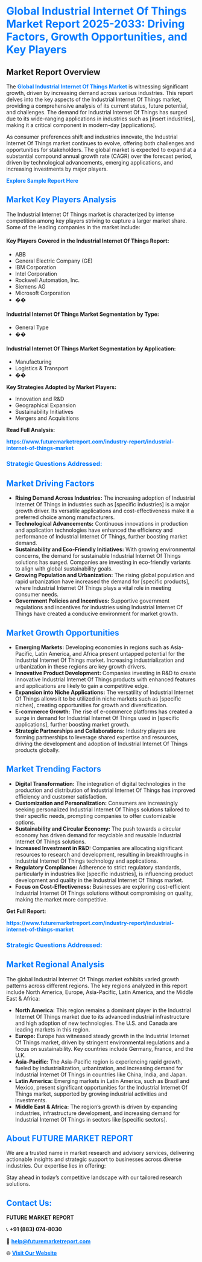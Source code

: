 <h1 style="color: #007BFF;">Global Industrial Internet Of Things Market Report 2025-2033: Driving Factors, Growth Opportunities, and Key Players</h1>

<section id="overview">
<h2>Market Report Overview</h2>
<p>The <a href="https://www.futuremarketreport.com/industry-report/industrial-internet-of-things-market" style="color: #007BFF; text-decoration: none;"><strong>Global Industrial Internet Of Things Market</strong></a> is witnessing significant growth, driven by increasing demand across various industries. This report delves into the key aspects of the Industrial Internet Of Things market, providing a comprehensive analysis of its current status, future potential, and challenges. The demand for Industrial Internet Of Things has surged due to its wide-ranging applications in industries such as [insert industries], making it a critical component in modern-day [applications].</p>
<p>As consumer preferences shift and industries innovate, the Industrial Internet Of Things market continues to evolve, offering both challenges and opportunities for stakeholders. The global market is expected to expand at a substantial compound annual growth rate (CAGR) over the forecast period, driven by technological advancements, emerging applications, and increasing investments by major players.</p>
</section>

<section id="overview">
<p><a href="https://www.futuremarketreport.com/request-sample/reportId=63248" style="color: #007BFF; text-decoration: none;"><strong>Explore Sample Report Here</strong></a></p>
</section>

<section id="key-players">
<h2 style="color: #007BFF;">Market Key Players Analysis</h2>
<p>The Industrial Internet Of Things market is characterized by intense competition among key players striving to capture a larger market share. Some of the leading companies in the market include:</p>
<h4>Key Players Covered in the Industrial Internet Of Things Report:</h4>
<ul><li>ABB</li><li>General Electric Company (GE)</li><li>IBM Corporation</li><li>Intel Corporation</li><li>Rockwell Automation, Inc.</li><li>Siemens AG</li><li>Microsoft Corporation</li><li>��</li></ul>
<h4>Industrial Internet Of Things Market Segmentation by Type:</h4>
<ul><li>General Type</li><li>��</li></ul>

<h4>Industrial Internet Of Things Market Segmentation by Application:</h4>
<ul><li>Manufacturing</li><li>Logistics &amp; Transport</li><li>��</li></ul>
<p><strong>Key Strategies Adopted by Market Players:</strong></p>
<ul>
<li>Innovation and R&D</li>
<li>Geographical Expansion</li>
<li>Sustainability Initiatives</li>
<li>Mergers and Acquisitions</li>
</ul>
</section>

<section>
<p><strong>Read Full Analysis: </strong></p><a href="https://www.futuremarketreport.com/industry-report/industrial-internet-of-things-market" style="color: #007BFF; text-decoration: none;"><strong>https://www.futuremarketreport.com/industry-report/industrial-internet-of-things-market</strong></a>
<h3 style="color: #007BFF;">Strategic Questions Addressed:</h3>
</section>

<section id="driving-factors">
<h2 style="color: #007BFF;">Market Driving Factors</h2>
<ul>
<li><strong>Rising Demand Across Industries:</strong> The increasing adoption of Industrial Internet Of Things in industries such as [specific industries] is a major growth driver. Its versatile applications and cost-effectiveness make it a preferred choice among manufacturers.</li>
<li><strong>Technological Advancements:</strong> Continuous innovations in production and application technologies have enhanced the efficiency and performance of Industrial Internet Of Things, further boosting market demand.</li>
<li><strong>Sustainability and Eco-Friendly Initiatives:</strong> With growing environmental concerns, the demand for sustainable Industrial Internet Of Things solutions has surged. Companies are investing in eco-friendly variants to align with global sustainability goals.</li>
<li><strong>Growing Population and Urbanization:</strong> The rising global population and rapid urbanization have increased the demand for [specific products], where Industrial Internet Of Things plays a vital role in meeting consumer needs.</li>
<li><strong>Government Policies and Incentives:</strong> Supportive government regulations and incentives for industries using Industrial Internet Of Things have created a conducive environment for market growth.</li>
</ul>
</section>

<section id="growth-opportunities">
<h2 style="color: #007BFF;">Market Growth Opportunities</h2>
<ul>
<li><strong>Emerging Markets:</strong> Developing economies in regions such as Asia-Pacific, Latin America, and Africa present untapped potential for the Industrial Internet Of Things market. Increasing industrialization and urbanization in these regions are key growth drivers.</li>
<li><strong>Innovative Product Development:</strong> Companies investing in R&D to create innovative Industrial Internet Of Things products with enhanced features and applications are likely to gain a competitive edge.</li>
<li><strong>Expansion into Niche Applications:</strong> The versatility of Industrial Internet Of Things allows it to be utilized in niche markets such as [specific niches], creating opportunities for growth and diversification.</li>
<li><strong>E-commerce Growth:</strong> The rise of e-commerce platforms has created a surge in demand for Industrial Internet Of Things used in [specific applications], further boosting market growth.</li>
<li><strong>Strategic Partnerships and Collaborations:</strong> Industry players are forming partnerships to leverage shared expertise and resources, driving the development and adoption of Industrial Internet Of Things products globally.</li>
</ul>
</section>

<section id="trending-factors">
<h2 style="color: #007BFF;">Market Trending Factors</h2>
<ul>
<li><strong>Digital Transformation:</strong> The integration of digital technologies in the production and distribution of Industrial Internet Of Things has improved efficiency and customer satisfaction.</li>
<li><strong>Customization and Personalization:</strong> Consumers are increasingly seeking personalized Industrial Internet Of Things solutions tailored to their specific needs, prompting companies to offer customizable options.</li>
<li><strong>Sustainability and Circular Economy:</strong> The push towards a circular economy has driven demand for recyclable and reusable Industrial Internet Of Things solutions.</li>
<li><strong>Increased Investment in R&D:</strong> Companies are allocating significant resources to research and development, resulting in breakthroughs in Industrial Internet Of Things technology and applications.</li>
<li><strong>Regulatory Compliance:</strong> Adherence to strict regulatory standards, particularly in industries like [specific industries], is influencing product development and quality in the Industrial Internet Of Things market.</li>
<li><strong>Focus on Cost-Effectiveness:</strong> Businesses are exploring cost-efficient Industrial Internet Of Things solutions without compromising on quality, making the market more competitive.</li>
</ul>
</section>

<section>
<p><strong>Get Full Report: </strong></p><a href="https://www.futuremarketreport.com/industry-report/industrial-internet-of-things-market" style="color: #007BFF; text-decoration: none;"><strong>https://www.futuremarketreport.com/industry-report/industrial-internet-of-things-market</strong></a>
<h3 style="color: #007BFF;">Strategic Questions Addressed:</h3>
</section>


<section id="regional-analysis">
<h2 style="color: #007BFF;">Market Regional Analysis</h2>
<p>The global Industrial Internet Of Things market exhibits varied growth patterns across different regions. The key regions analyzed in this report include North America, Europe, Asia-Pacific, Latin America, and the Middle East & Africa:</p>
<ul>
<li><strong>North America:</strong> This region remains a dominant player in the Industrial Internet Of Things market due to its advanced industrial infrastructure and high adoption of new technologies. The U.S. and Canada are leading markets in this region.</li>
<li><strong>Europe:</strong> Europe has witnessed steady growth in the Industrial Internet Of Things market, driven by stringent environmental regulations and a focus on sustainability. Key countries include Germany, France, and the U.K.</li>
<li><strong>Asia-Pacific:</strong> The Asia-Pacific region is experiencing rapid growth, fueled by industrialization, urbanization, and increasing demand for Industrial Internet Of Things in countries like China, India, and Japan.</li>
<li><strong>Latin America:</strong> Emerging markets in Latin America, such as Brazil and Mexico, present significant opportunities for the Industrial Internet Of Things market, supported by growing industrial activities and investments.</li>
<li><strong>Middle East & Africa:</strong> The region’s growth is driven by expanding industries, infrastructure development, and increasing demand for Industrial Internet Of Things in sectors like [specific sectors].</li>
</ul>
</section>

<footer>
<h2 style="color: #007BFF;">About FUTURE MARKET REPORT</h2>
<p>We are a trusted name in market research and advisory services, delivering actionable insights and strategic support to businesses across diverse industries. Our expertise lies in offering:</p>

<p>Stay ahead in today’s competitive landscape with our tailored research solutions.</p>

<h2 style="color: #007BFF;">Contact Us:</h2>
<p><strong>FUTURE MARKET REPORT</strong></p>
<p>📞 <strong>+91 (883) 074-8030</strong></p>
<p>📧 <strong><a href="mailto:help@futuremarketreport.com" style="color: #007BFF;">help@futuremarketreport.com</a></strong></p>
<p>🌐 <strong><a href="https://www.futuremarketreport.com/" style="color: #007BFF;">Visit Our Website</a></strong></p>
</footer>